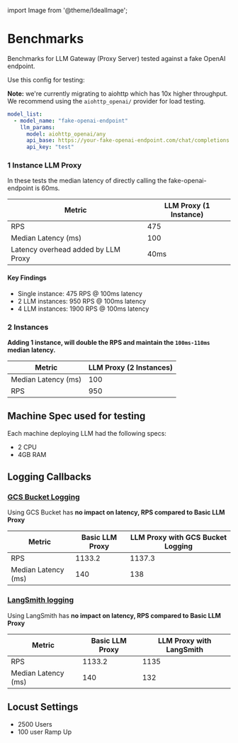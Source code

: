 
import Image from '@theme/IdealImage';

# Benchmarks

Benchmarks for LLM Gateway (Proxy Server) tested against a fake OpenAI endpoint.

Use this config for testing:

**Note:**  we're currently migrating to aiohttp which has 10x higher throughput. We recommend using the `aiohttp_openai/` provider for load testing.

```yaml
model_list:
  - model_name: "fake-openai-endpoint"
    llm_params:
      model: aiohttp_openai/any
      api_base: https://your-fake-openai-endpoint.com/chat/completions
      api_key: "test"
```

### 1 Instance LLM Proxy

In these tests the median latency of directly calling the fake-openai-endpoint is 60ms.

| Metric | LLM Proxy (1 Instance) |
|--------|------------------------|
| RPS | 475 |
| Median Latency (ms) | 100 |
| Latency overhead added by LLM Proxy | 40ms |

<!-- <Image img={require('../img/1_instance_proxy.png')} /> -->

<!-- ## **Horizontal Scaling - 10K RPS**

<Image img={require('../img/instances_vs_rps.png')} /> -->

#### Key Findings
- Single instance: 475 RPS @ 100ms latency
- 2 LLM instances: 950 RPS @ 100ms latency
- 4 LLM instances: 1900 RPS @ 100ms latency

### 2 Instances

**Adding 1 instance, will double the RPS and maintain the `100ms-110ms` median latency.**

| Metric | LLM Proxy (2 Instances) |
|--------|------------------------|
| Median Latency (ms) | 100 |
| RPS | 950 |


## Machine Spec used for testing

Each machine deploying LLM had the following specs:

- 2 CPU
- 4GB RAM



## Logging Callbacks

### [GCS Bucket Logging](https://docs.hanzo.ai/docs/proxy/bucket)

Using GCS Bucket has **no impact on latency, RPS compared to Basic LLM Proxy**

| Metric | Basic LLM Proxy | LLM Proxy with GCS Bucket Logging |
|--------|------------------------|---------------------|
| RPS | 1133.2 | 1137.3 |
| Median Latency (ms) | 140 | 138 |


### [LangSmith logging](https://docs.hanzo.ai/docs/proxy/logging)

Using LangSmith has **no impact on latency, RPS compared to Basic LLM Proxy**

| Metric | Basic LLM Proxy | LLM Proxy with LangSmith |
|--------|------------------------|---------------------|
| RPS | 1133.2 | 1135 |
| Median Latency (ms) | 140 | 132 |



## Locust Settings

- 2500 Users
- 100 user Ramp Up

